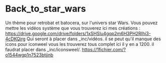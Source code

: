 # Back_to_star_wars
Un thème pour retrobat et batocera, sur l'univers star Wars.
Vous pouvez mettre les vidéos système que vous trouverez ici mes créations :
https://drive.google.com/drive/folders/1xSHSIu4gop2m6H3PH2RIhi3-4cDKQjrg
Qui seront à placer dans _inc/vidéos.
il se peut qu'il manque des icons pour iconweel vous les trouverez tous complet ici il y en a 1200.
il faudrat placer dans _inc/iconsweel/.
https://1fichier.com/?o1544wgp1n7523btjjnb
